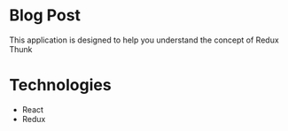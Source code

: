 # Blog Post
This application is designed to help you understand the concept of Redux Thunk

# Technologies
- React
- Redux
